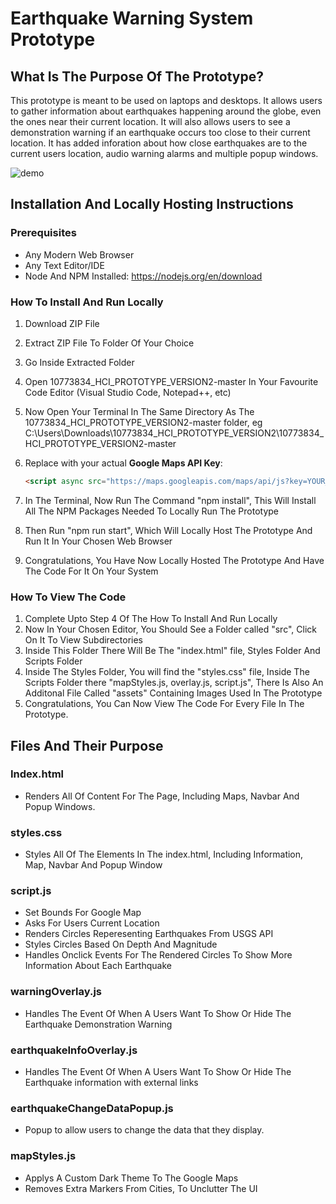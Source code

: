 # Earthquake Warning System Prototype

## What Is The Purpose Of The Prototype?
This prototype is meant to be used on laptops and desktops. It allows users to gather information about earthquakes happening around the globe, even the ones near their current location. It will also allows users to see a demonstration warning if an earthquake occurs too close to their current location. It has added inforation about how close earthquakes are to the current users location, audio warning alarms and multiple popup windows. 

![demo](github_assets/earthquake_demo-ezgif.com-video-to-gif-converter.gif)

## Installation And Locally Hosting Instructions

### Prerequisites  
- Any Modern Web Browser
- Any Text Editor/IDE
- Node And NPM Installed: https://nodejs.org/en/download

### How To Install And Run Locally

1. Download ZIP File
2. Extract ZIP File To Folder Of Your Choice
3. Go Inside Extracted Folder
4. Open 10773834_HCI_PROTOTYPE_VERSION2-master In Your Favourite Code Editor (Visual Studio Code, Notepad++, etc)
5. Now Open Your Terminal In The Same Directory As The 10773834_HCI_PROTOTYPE_VERSION2-master folder, eg C:\Users\Downloads\10773834_HCI_PROTOTYPE_VERSION2\10773834_HCI_PROTOTYPE_VERSION2-master
6. Replace with your actual **Google Maps API Key**:
   
   ```html
   <script async src="https://maps.googleapis.com/maps/api/js?key=YOUR_API_KEY_HERE"></script>
7. In The Terminal, Now Run The Command "npm install", This Will Install All The NPM Packages Needed To Locally Run The Prototype
8. Then Run "npm run start", Which Will Locally Host The Prototype And Run It In Your Chosen Web Browser
9. Congratulations, You Have Now Locally Hosted The Prototype And Have The Code For It On Your System

### How To View The Code
1. Complete Upto Step 4 Of The How To Install And Run Locally
2. Now In Your Chosen Editor, You Should See a Folder called "src", Click On It To View Subdirectories
3. Inside This Folder There Will Be The "index.html" file, Styles Folder And Scripts Folder
4. Inside The Styles Folder, You will find the "styles.css" file, Inside The Scripts Folder there "mapStyles.js, overlay.js, script.js", There Is Also An Additonal File Called "assets" Containing Images Used In The Prototype
5. Congratulations, You Can Now View The Code For Every File In The Prototype.

## Files And Their Purpose

### Index.html
 
- Renders All Of Content For The Page, Including Maps, Navbar And Popup Windows.

### styles.css
 
- Styles All Of The Elements In The index.html, Including Information, Map, Navbar And Popup Window

### script.js
 
- Set Bounds For Google Map
- Asks For Users Current Location
- Renders Circles Reperesenting Earthquakes From USGS API
- Styles Circles Based On Depth And Magnitude
- Handles Onclick Events For The Rendered Circles To Show More Information About Each Earthquake

### warningOverlay.js

- Handles The Event Of When A Users Want To Show Or Hide The Earthquake Demonstration Warning

### earthquakeInfoOverlay.js

- Handles The Event Of When A Users Want To Show Or Hide The Earthquake information with external links

### earthquakeChangeDataPopup.js

- Popup to allow users to change the data that they display.

### mapStyles.js
 
- Applys A Custom Dark Theme To The Google Maps
- Removes Extra Markers From Cities, To Unclutter The UI

